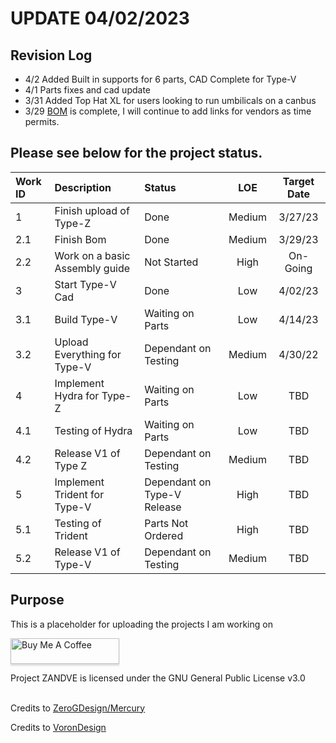 # UPDATE 04/02/2023
## Revision Log
* 4/2 Added Built in supports for 6 parts, CAD Complete for Type-V
* 4/1 Parts fixes and cad update 
* 3/31 Added Top Hat XL for users looking to run umbilicals on a canbus
* 3/29 [BOM](https://docs.google.com/spreadsheets/d/1_rfxcacC1YKR7S-sEJu0cIL2j3crcf0YIQrBYNYs7lM/edit?usp=sharing) is complete, I will continue to add links for vendors as time permits. 

## Please see below for the project status.
Work ID | Description | Status | LOE | Target Date |
| :--- | :--- | :--- | :---: | :---: |
1 | Finish upload of Type-Z | Done | Medium | 3/27/23
2.1 | Finish Bom | Done | Medium | 3/29/23
2.2 | Work on a basic Assembly guide | Not Started | High | On-Going
3 | Start Type-V Cad | Done | Low | 4/02/23
3.1 | Build Type-V | Waiting on Parts | Low | 4/14/23
3.2 | Upload Everything for Type-V | Dependant on Testing | Medium | 4/30/22
4 | Implement Hydra for Type-Z | Waiting on Parts | Low | TBD
4.1 | Testing of Hydra | Waiting on Parts | Low | TBD
4.2 | Release V1 of Type Z | Dependant on Testing | Medium | TBD
5 | Implement Trident for Type-V | Dependant on Type-V Release | High | TBD
5.1 | Testing of Trident | Parts Not Ordered | High | TBD
5.2 | Release V1 of Type-V | Dependant on Testing | Medium | TBD

## Purpose
This is a placeholder for uploading the projects I am working on


<a href="https://www.buymeacoffee.com/VengefulDesign" target="_blank"><img src="https://www.buymeacoffee.com/assets/img/custom_images/orange_img.png" alt="Buy Me A Coffee" style="height: 41px !important;width: 174px !important;box-shadow: 0px 3px 2px 0px rgba(190, 190, 190, 0.5) !important;-webkit-box-shadow: 0px 3px 2px 0px rgba(190, 190, 190, 0.5) !important;" ></a>

Project ZANDVE is licensed under the
GNU General Public License v3.0<br><br>

Credits to [ZeroGDesign/Mercury](https://github.com/ZeroGDesign/Mercury/)

Credits to [VoronDesign](https://github.com/VoronDesign/)
